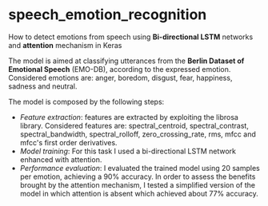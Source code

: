 # speech_emotion_recognition

How to detect emotions from speech using **Bi-directional LSTM** networks and **attention** mechanism in Keras

The model is aimed at classifying utterances from the **Berlin Dataset of Emotional Speech** (EMO-DB), according to the expressed emotion.
Considered emotions are: anger, boredom, disgust, fear, happiness, sadness and neutral.

The model is composed by the following steps:
- *Feature extraction*: features are extracted by exploiting the librosa library. Considered features are: spectral_centroid, spectral_contrast, spectral_bandwidth, spectral_rolloff, zero_crossing_rate, rms, mfcc and mfcc's first order derivatives.
- *Model training*: For this task I used a bi-directional LSTM network enhanced with attention.
- *Performance evaluation*: I evaluated the trained model using 20 samples per emotion, achieving a 90\% accuracy. In order to assess the benefits brought by the attention mechanism, I tested a simplified version of the model in which attention is absent which achieved about 77\% accuracy.

